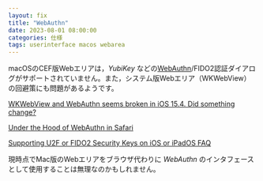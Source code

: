 ```yaml
---
layout: fix
title: "WebAuthn"
date: 2023-08-01 08:00:00
categories: 仕様
tags: userinterface macos webarea
---
```


macOSのCEF版Webエリアは，*YubiKey* などの[WebAuthn](https://www.magpcss.org/ceforum/viewtopic.php?f=6&t=17409&p=44802)/FIDO2認証ダイアログがサポートされていません。また，システム版Webエリア（WKWebView）の回避策にも問題があるようです。

<i class="fa fa-external-link" aria-hidden="true"></i> [WKWebView and WebAuthn seems broken in iOS 15.4. Did something change?](https://developer.apple.com/forums/thread/705432)

<i class="fa fa-external-link" aria-hidden="true"></i> [Under the Hood of WebAuthn in Safari](https://www.security-embedded.com/blog/2021/5/2/under-the-hood-webauthn-in-safari)

<i class="fa fa-external-link" aria-hidden="true"></i> [Supporting U2F or FIDO2 Security Keys on iOS or iPadOS
FAQ](https://developers.yubico.com/WebAuthn/Supporting_U2F_or_FIDO2_Security_Keys_on_iOS_or_iPadOS/FAQ.html)

現時点でMac版のWebエリアをブラウザ代わりに *WebAuthn* のインタフェースとして使用することは無理なのかもしれません。